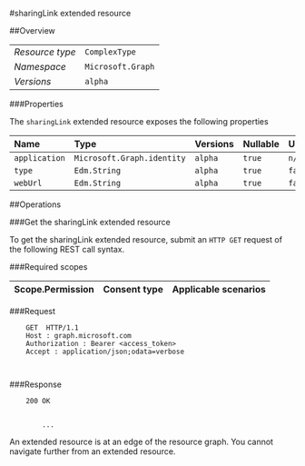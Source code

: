 #sharingLink extended resource

 



##Overview

|  |  | 
| :-- | :-- | 
| _Resource type_ | `ComplexType` | 
| _Namespace_ | `Microsoft.Graph` | 
| _Versions_ | `alpha` | 


###Properties

The `sharingLink` extended resource exposes the following properties 

| Name | Type | Versions | Nullable | Unicode | Comments | 
| :-- | :-- | :-- | :-- | :-- | :-- | 
| `application` | `Microsoft.Graph.identity` | `alpha` | `true` | `n/a` |  | 
| `type` | `Edm.String` | `alpha` | `true` | `false` |  | 
| `webUrl` | `Edm.String` | `alpha` | `true` | `false` |  | 


##Operations

###Get the sharingLink extended resource

To get the sharingLink extended resource, submit an `HTTP GET` request of the following REST call syntax. 

###Required scopes

| Scope.Permission | Consent type | Applicable scenarios | 
| :-- | :-- | :-- | 
###Request

```
	GET  HTTP/1.1
	Host : graph.microsoft.com
	Authorization : Bearer <access_token>
	Accept : application/json;odata=verbose
	
	
```

###Response

```
	200 OK
	
	
		...
```

An extended resource is at an edge of the resource graph. You cannot navigate further from an extended resource. 



<!-- {
"type": "#page.annotation",
"tocPath": "ComplexType/sharingLink",
"section": "documentation"
} -->